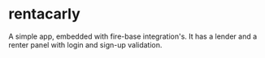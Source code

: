 # rentacarly
A simple app, embedded with fire-base integration's. It has a lender and a renter panel with login and sign-up validation.

